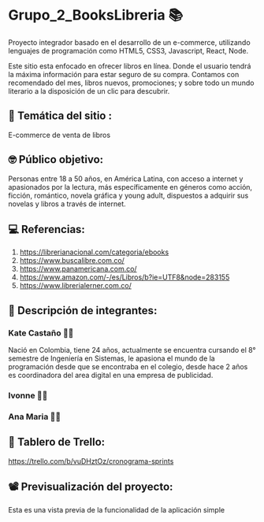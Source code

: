 # Grupo_2_BooksLibreria 📚

Proyecto integrador basado en el desarrollo de un e-commerce, utilizando lenguajes de programación como HTML5, CSS3, Javascript, React, Node.

Este sitio esta enfocado en ofrecer libros en línea. Donde el usuario tendrá la máxima información para estar seguro de su compra. Contamos con recomendado del mes, libros nuevos, promociones; y sobre todo un mundo literario a la disposición de un clic para descubrir.

## 🧐 Temática del sitio :

E-commerce de venta de libros

## 🤓 Público objetivo:

Personas entre 18 a 50 años, en América Latina, con acceso a internet y apasionados por la lectura, más específicamente en géneros como acción, ficción, romántico, novela gráfica y young adult, dispuestos a adquirir sus novelas y libros a través de internet.

## 💻 Referencias:

1. https://librerianacional.com/categoria/ebooks
2. https://www.buscalibre.com.co/
3. https://www.panamericana.com.co/
4. https://www.amazon.com/-/es/Libros/b?ie=UTF8&node=283155
5. https://www.librerialerner.com.co/

## 👧 Descripción de integrantes:

### Kate Castaño 👩‍💻

Nació en Colombia, tiene 24 años, actualmente se encuentra cursando el 8° semestre de Ingeniería en Sistemas, le apasiona el mundo de la programación desde que se encontraba en el colegio, desde hace 2 años es coordinadora del area digital en una empresa de publicidad.

### Ivonne 👩‍🏫

### Ana Maria 👩‍🎓

## 📜 Tablero de Trello:

https://trello.com/b/vuDHztOz/cronograma-sprints

## 📽️ Previsualización del proyecto:

Esta es una vista previa de la funcionalidad de la aplicación simple
